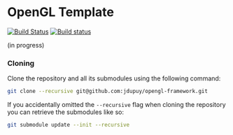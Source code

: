 # OpenGL Template

[![Build Status](https://travis-ci.org/jdupuy/opengl-framework.svg?branch=master)](https://travis-ci.org/jdupuy/opengl-framework)
[![Build status](https://ci.appveyor.com/api/projects/status/19er6t9j73qx1jvs?svg=true)](https://ci.appveyor.com/project/jdupuy/opengl-framework)


(in progress)

### Cloning

Clone the repository and all its submodules using the following command:
```sh
git clone --recursive git@github.com:jdupuy/opengl-framework.git
```

If you accidentally omitted the `--recursive` flag when cloning the repository you can retrieve the submodules like so:
```sh
git submodule update --init --recursive
```






